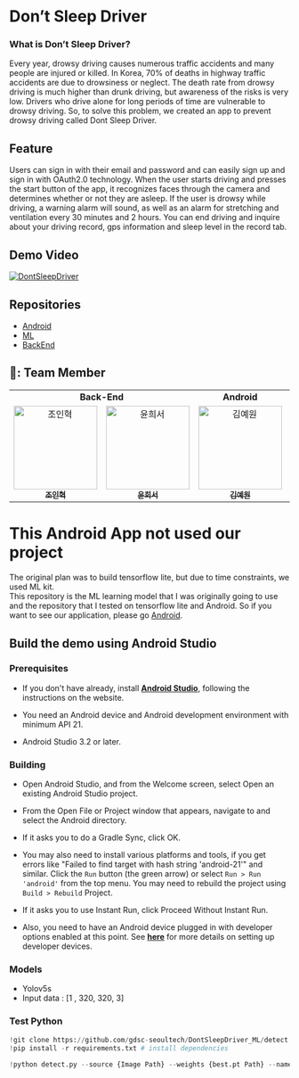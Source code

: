# Don’t Sleep Driver
### What is Don’t Sleep Driver?
Every year, drowsy driving causes numerous traffic accidents and many people are injured or killed. In Korea, 70% of deaths in highway traffic accidents are due to drowsiness or neglect.
The death rate from drowsy driving is much higher than drunk driving, but awareness of the risks is very low. Drivers who drive alone for long periods of time are vulnerable to drowsy driving.
So, to solve this problem, we created an app to prevent drowsy driving called Dont Sleep Driver.
## Feature
Users can sign in with their email and password and can easily sign up and sign in with OAuth2.0 technology.
When the user starts driving and presses the start button of the app, it recognizes faces through the camera and determines whether or not they are asleep.
If the user is drowsy while driving, a warning alarm will sound, as well as an alarm for stretching and ventilation every 30 minutes and 2 hours.
You can end driving and inquire about your driving record, gps information and sleep level in the record tab.
## Demo Video
[![DontSleepDriver](https://user-images.githubusercontent.com/28949213/160598053-71f9ecef-3304-46b9-bb6c-170dade75c15.png)](https://youtu.be/OeRTsWqkZ1Y)
## Repositories
- [Android](https://github.com/gdsc-seoultech/DontSleepDriver_Android)
- [ML](https://github.com/gdsc-seoultech/DontSleepDriver_ML)
- [BackEnd](https://github.com/gdsc-seoultech/DontSleepDriver_Back)
## 👨‍: Team Member
<table algin="center">
   <tr>
      <td colspan="2" align="center"><strong>Back-End</strong></td>
      <td colspan="1" align="center"><strong>Android</strong></td>
      <td colspan="1" align="center"><strong>ML</strong></td>
   </tr>
  <tr>
     <td align="center">
        <a href="https://github.com/InHyeok-J"><img src="https://avatars.githubusercontent.com/u/28949213?v=4" width="150px" alt="조인혁"/><br /><sub><b>조인혁</b></sub></a>
     </td>
    <td align="center">
    <a href="https://github.com/ehrwk"><img src="https://avatars.githubusercontent.com/u/81352045?v=4" width="150px;" alt="윤희서"/><br /><sub><b>윤희서</b></sub></a><br />
    </td>
     <td align="center">
        <a href="https://github.com/comye1"><img src="https://avatars.githubusercontent.com/u/50735594?v=4" width="150px" alt="김예원"/><br /><sub><b>김예원</b></sub></a>
     </td>
     <td align="center">
        <a href="https://github.com/keonju2"><img src="https://avatars.githubusercontent.com/u/54880474?v=4" width="150px" alt="나건주"/><br /><sub><b>나건주</b></sub></a>
  <tr>
</table> 

# This Android App not used our project

The original plan was to build tensorflow lite, but due to time constraints, we used ML kit.  
This repository is the ML learning model that I was originally going to use and the repository that I tested on tensorflow lite and Android.
So if you want to see our application, please go [Android](https://github.com/gdsc-seoultech/DontSleepDriver_Android).

   
     
## Build the demo using Android Studio

### Prerequisites

*   If you don't have already, install
    **[Android Studio](https://developer.android.com/studio/index.html)**,
    following the instructions on the website.

*   You need an Android device and Android development environment with minimum
    API 21.

*   Android Studio 3.2 or later.

### Building

*   Open Android Studio, and from the Welcome screen, select Open an existing
    Android Studio project.

*   From the Open File or Project window that appears, navigate to and select
    the Android directory.

*   If it asks you to do a Gradle Sync, click OK.

*   You may also need to install various platforms and tools, if you get errors
    like "Failed to find target with hash string 'android-21'" and similar.
    Click the `Run` button (the green arrow) or select `Run > Run 'android'`
    from the top menu. You may need to rebuild the project using `Build >
    Rebuild` Project.

*   If it asks you to use Instant Run, click Proceed Without Instant Run.

*   Also, you need to have an Android device plugged in with developer options
    enabled at this point. See
    **[here](https://developer.android.com/studio/run/device)** for more details
    on setting up developer devices.

### Models

*   Yolov5s
*   Input data : [1 , 320, 320, 3]

### Test Python  
  
```python
!git clone https://github.com/gdsc-seoultech/DontSleepDriver_ML/detect  # clone repo  
!pip install -r requirements.txt # install dependencies  

!python detect.py --source {Image Path} --weights {best.pt Path} --name exp  
```
